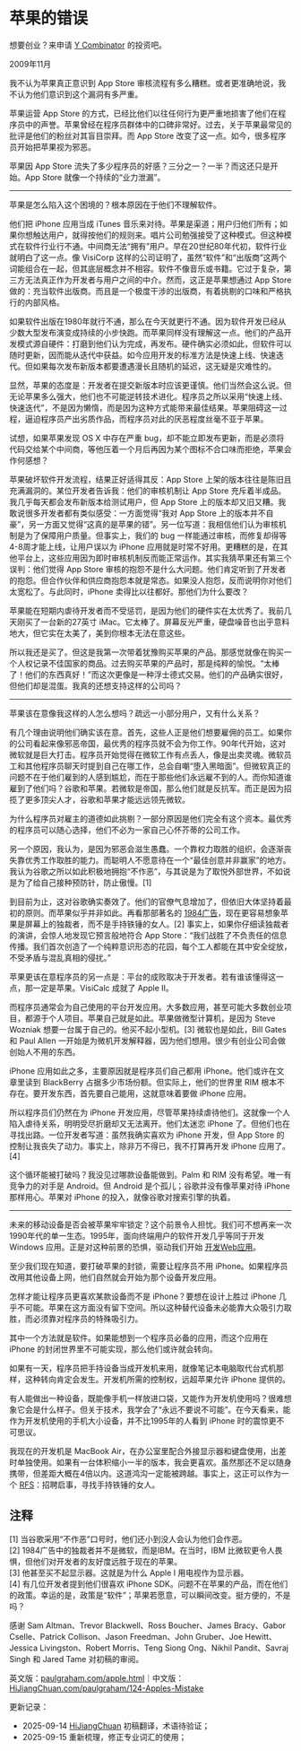 
# 苹果的错误

想要创业？来申请 [Y Combinator](http://ycombinator.com/apply.html) 的投资吧。

2009年11月

我不认为苹果真正意识到 App Store 审核流程有多么糟糕。或者更准确地说，我不认为他们意识到这个漏洞有多严重。

苹果运营 App Store 的方式，已经比他们以往任何行为更严重地损害了他们在程序员中的声誉。苹果曾经在程序员群体中的口碑非常好。过去，关于苹果最常见的批评是他们的粉丝对其盲目崇拜。而 App Store 改变了这一点。如今，很多程序员开始把苹果视为邪恶。

苹果因 App Store 流失了多少程序员的好感？三分之一？一半？而这还只是开始。App Store 就像一个持续的“业力泄漏”。

* * *

苹果是怎么陷入这个困境的？根本原因在于他们不理解软件。

他们把 iPhone 应用当成 iTunes 音乐来对待。苹果是渠道；用户归他们所有；如果你想触达用户，就得按他们的规则来。唱片公司勉强接受了这种模式。但这种模式在软件行业行不通。中间商无法“拥有”用户。早在20世纪80年代初，软件行业就明白了这一点。像 VisiCorp 这样的公司证明了，虽然“软件”和“出版商”这两个词能组合在一起，但其底层概念并不相容。软件不像音乐或书籍。它过于复杂，第三方无法真正作为开发者与用户之间的中介。然而，这正是苹果想通过 App Store 做的：充当软件出版商。而且是一个极度干涉的出版商，有着挑剔的口味和严格执行的内部风格。

如果软件出版在1980年就行不通，那么在今天就更行不通。因为软件开发已经从少数大型发布演变成持续的小步快跑。而苹果同样没有理解这一点。他们的产品开发模式源自硬件：打磨到他们认为完成，再发布。硬件确实必须如此，但软件可以随时更新，因而能从迭代中获益。如今应用开发的标准方法是快速上线、快速迭代。但如果每次发布新版本都要遭遇漫长且随机的延迟，这无疑是灾难性的。

显然，苹果的态度是：开发者在提交新版本时应该更谨慎。他们当然会这么说。但无论苹果多么强大，他们也不可能逆转技术进化。程序员之所以采用“快速上线、快速迭代”，不是因为懒惰，而是因为这种方式能带来最佳结果。苹果阻碍这一过程，逼迫程序员产出劣质作品，而程序员对此的厌恶程度丝毫不亚于苹果。

试想，如果苹果发现 OS X 中存在严重 bug，却不能立即发布更新，而是必须将代码交给某个中间商，等他压着一个月后再因为某个图标不合口味而拒绝，苹果会作何感想？

苹果破坏软件开发流程，结果正好适得其反：App Store 上架的版本往往是陈旧且充满漏洞的。某位开发者告诉我：他们的审核机制让 App Store 充斥着半成品。我几乎每天都会发布新版本给测试用户，但 App Store 上的版本却又旧又糟。我敢说很多开发者都有类似感受：一方面觉得“我对 App Store 上的版本并不自豪”，另一方面又觉得“这真的是苹果的错”。另一位写道：我相信他们认为审核机制是为了保障用户质量。但事实上，我们的 bug 一样能通过审核，而修复却得等4-8周才能上线，让用户误以为 iPhone 应用就是时常不好用。更糟糕的是，在其他平台上，这些应用因为即时审核机制反而能正常运作。其实我猜苹果还有第三个误判：他们觉得 App Store 审核的抱怨不是什么大问题。他们肯定听到了开发者的抱怨。但合作伙伴和供应商抱怨本就是常态。如果没人抱怨，反而说明你对他们太宽松了。与此同时，iPhone 卖得比以往都好。那他们为什么要改？

苹果能在短期内虐待开发者而不受惩罚，是因为他们的硬件实在太优秀了。我前几天刚买了一台新的27英寸 iMac。它太棒了。屏幕反光严重，硬盘噪音也出乎意料地大，但它实在太美了，美到你根本无法在意这些。

所以我还是买了。但这是我第一次带着犹豫购买苹果的产品。那感觉就像在购买一个人权记录不佳国家的商品。过去购买苹果的产品时，那是纯粹的愉悦。“太棒了！他们的东西真好！”而这次更像是一种浮士德式交易。他们的产品确实很好，但他们却是混蛋。我真的还想支持这样的公司吗？

* * *

苹果该在意像我这样的人怎么想吗？疏远一小部分用户，又有什么关系？

有几个理由说明他们确实该在意。首先，这些人正是他们想要雇佣的员工。如果你的公司看起来像邪恶帝国，最优秀的程序员就不会为你工作。90年代开始，这对微软就是巨大打击。程序员开始觉得在微软工作有点丢人，像是出卖灵魂。微软员工和其他程序员聊天时提到自己在哪工作，总会自嘲“堕入黑暗面”。但微软真正的问题不在于他们雇到的人感到尴尬，而在于那些他们永远雇不到的人。而你知道谁雇到了他们吗？谷歌和苹果。若微软是帝国，那么他们就是反抗军。而正是因为招揽了更多顶尖人才，谷歌和苹果才能远远领先微软。

为什么程序员对雇主的道德如此挑剔？一部分原因是他们完全有这个资本。最优秀的程序员可以随心选择，他们不必为一家自己心怀芥蒂的公司工作。

另一个原因，我认为，是因为邪恶会滋生愚蠢。一个靠权力取胜的组织，会逐渐丧失靠优秀工作取胜的能力。而聪明人不愿意待在一个“最佳创意并非赢家”的地方。我认为谷歌之所以如此积极地拥抱“不作恶”，与其说是为了取悦外部世界，不如说是为了给自己接种预防针，防止傲慢。[1]

到目前为止，这对谷歌确实奏效了。他们的官僚气息增加了，但依旧大体坚持着最初的原则。而苹果似乎并非如此。再看那部著名的 [1984广告](http://www.uriahcarpenter.info/1984.html)，现在更容易想象苹果是屏幕上的独裁者，而不是手持铁锤的女人。[2] 事实上，如果你仔细读独裁者的演讲，会惊人地发现它预言般地符合 App Store：“我们战胜了不负责任的信息传播。我们首次创造了一个纯粹意识形态的花园，每个工人都能在其中安全绽放，不受矛盾与混乱真相的侵扰。”

苹果更该在意程序员的另一点是：平台的成败取决于开发者。若有谁该懂得这一点，那一定是苹果。VisiCalc 成就了 Apple II。

而程序员通常会为自己使用的平台开发应用。大多数应用，甚至可能大多数创业项目，都源于个人项目。苹果自己就是如此。苹果做微型计算机，是因为 Steve Wozniak 想要一台属于自己的。他买不起小型机。[3] 微软也是如此，Bill Gates 和 Paul Allen 一开始是为微机开发解释器，因为他们想用。很少有创业公司会做创始人不用的东西。

iPhone 应用如此之多，主要原因就是程序员们自己都用 iPhone。他们或许在文章里读到 BlackBerry 占据多少市场份额。但实际上，他们的世界里 RIM 根本不存在。要开发东西，首先要自己能用，这就意味着要做 iPhone 应用。

所以程序员们仍然在为 iPhone 开发应用，尽管苹果持续虐待他们。这就像一个人陷入虐待关系，明明受尽折磨却又无法离开。他们太迷恋 iPhone 了。但他们也在寻找出路。一位开发者写道：虽然我确实喜欢为 iPhone 开发，但 App Store 的控制让我丧失了动力。事实上，除非万不得已，我不打算再开发 iPhone 应用了。[4]

这个循环能被打破吗？我没见过哪款设备能做到。Palm 和 RIM 没有希望。唯一有竞争力的对手是 Android。但 Android 是个孤儿；谷歌并没有像苹果对待 iPhone 那样用心。苹果对 iPhone 的投入，就像谷歌对搜索引擎的执着。

* * *

未来的移动设备是否会被苹果牢牢锁定？这个前景令人担忧。我们可不想再来一次1990年代的单一生态。1995年，面向终端用户的软件开发几乎等同于开发 Windows 应用。正是对这种前景的恐惧，驱动我们开始 [开发Web应用](https://hijiangchuan.com/paulgraham/011-The-Other-Road-Ahead)。

至少我们现在知道，要打破苹果的封锁，需要让程序员不用 iPhone。如果程序员改用其他设备上网，他们自然就会开始为那个设备开发应用。

怎样才能让程序员更喜欢某款设备而不是 iPhone？要想在设计上胜过 iPhone 几乎不可能。苹果在这方面没有留下空间。所以这种替代设备未必能靠大众吸引力取胜，而必须靠对程序员的特殊吸引力。

其中一个方法就是软件。如果能想到一个程序员必备的应用，而这个应用在 iPhone 的封闭世界里不可能实现，那么他们或许就会转向。

如果有一天，程序员把手持设备当成开发机来用，就像笔记本电脑取代台式机那样，这种转向肯定会发生。开发机所需的控制权，远超苹果允许 iPhone 提供的。

有人能做出一种设备，既能像手机一样放进口袋，又能作为开发机使用吗？很难想象它会是什么样子。但关于技术，我学会了“永远不要说不可能”。在今天看来，能作为开发机使用的手机大小设备，并不比1995年的人看到 iPhone 时的震惊更不可思议。

我现在的开发机是 MacBook Air，在办公室里配合外接显示器和键盘使用，出差时单独使用。如果有一台体积缩小一半的版本，我会更喜欢。虽然那还不足以随身携带，但差距大概在4倍以内。这道鸿沟一定能被跨越。事实上，这正可以作为一个 [RFS](http://ycombinator.com/rfs5.html)：招聘启事，寻找手持铁锤的女人。

## 注释

[1] 当谷歌采用“不作恶”口号时，他们还小到没人会认为他们会作恶。  
[2] 1984广告中的独裁者并不是微软，而是IBM。在当时，IBM 比微软更令人畏惧，但他们对开发者的友好度远胜于现在的苹果。  
[3] 他甚至买不起显示器。这就是为什么 Apple I 用电视作为显示器。  
[4] 有几位开发者提到他们很喜欢 iPhone SDK。问题不在苹果的产品，而在他们的政策。幸运的是，政策是“软件”；苹果若愿意，可以瞬间改变。挺方便的，不是吗？  

感谢 Sam Altman、Trevor Blackwell、Ross Boucher、James Bracy、Gabor Cselle、Patrick Collison、Jason Freedman、John Gruber、Joe Hewitt、Jessica Livingston、Robert Morris、Teng Siong Ong、Nikhil Pandit、Savraj Singh 和 Jared Tame 对初稿的审阅。

英文版：[paulgraham.com/apple.html](https://paulgraham.com/apple.html)｜中文版：[HiJiangChuan.com/paulgraham/124-Apples-Mistake](https://hijiangchuan.com/paulgraham/124-Apples-Mistake)

更新记录：  
- 2025-09-14 [HiJiangChuan](https://hijiangchuan.com) 初稿翻译，术语待验证；
- 2025-09-15 重新梳理，修正专业词汇的使用；
